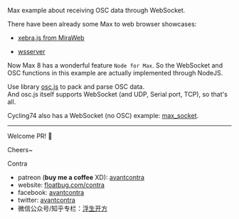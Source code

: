 Max example about receiving OSC data through WebSocket.

There have been already some Max to web browser showcases:

- [xebra.js from MiraWeb](https://github.com/Cycling74/miraweb/tree/master/packages/xebra.js)

- [wsserver](https://github.com/olilarkin/wsserver)

Now Max 8 has a wonderful feature `Node for Max`. So the WebSocket and OSC functions in this example are actually implemented through NodeJS.

Use library [osc.js](https://github.com/colinbdclark/osc.js) to pack and parse OSC data.   
And osc.js itself supports WebSocket (and UDP, Serial port,  TCP), so that's all.

Cycling74 also has a WebSocket (no OSC) example: [max_socket](https://github.com/Cycling74/n4m-examples/tree/master/sockets). 


-----
Welcome PR! 👏

Cheers~

Contra

- patreon (**buy me a coffee** XD): [avantcontra](https://www.patreon.com/avantcontra)
- website: [floatbug.com/contra](https://www.floatbug.com/contra)
- facebook: [avantcontra](https://facebook.com/avantcontra)
- twitter: [avantcontra](https://twitter.com/avantcontra)
- 微信公众号/知乎专栏：[浮生开方](https://zhuanlan.zhihu.com/floatlab)
